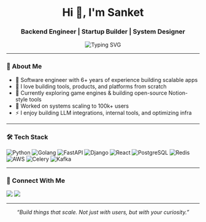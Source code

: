 <h1 align="center">Hi 👋, I'm Sanket</h1>
<h3 align="center">Backend Engineer | Startup Builder | System Designer</h3>

<p align="center">
  <img src="https://readme-typing-svg.herokuapp.com?font=Fira+Code&size=22&pause=1000&center=true&vCenter=true&width=440&lines=Backend+Engineer+%7C+Builder+%7C+Startup+Enthusiast;Python+%7C+Golang+%7C+React+%7C+AWS+%7C+LLMs+%7C+Postgres" alt="Typing SVG" />
</p>

---

### 🧠 About Me

- 🔧 Software engineer with 6+ years of experience building scalable apps  
- 🧪 I love building tools, products, and platforms from scratch  
- 🧩 Currently exploring game engines & building open-source Notion-style tools  
- 🚀 Worked on systems scaling to 100k+ users  
- ⚡ I enjoy building LLM integrations, internal tools, and optimizing infra  

---

### 🛠️ Tech Stack

![Python](https://img.shields.io/badge/-Python-333?style=for-the-badge&logo=python)
![Golang](https://img.shields.io/badge/-Golang-333?style=for-the-badge&logo=go)
![FastAPI](https://img.shields.io/badge/-FastAPI-333?style=for-the-badge&logo=fastapi)
![Django](https://img.shields.io/badge/-Django-333?style=for-the-badge&logo=django)
![React](https://img.shields.io/badge/-React-333?style=for-the-badge&logo=react)
![PostgreSQL](https://img.shields.io/badge/-PostgreSQL-333?style=for-the-badge&logo=postgresql)
![Redis](https://img.shields.io/badge/-Redis-333?style=for-the-badge&logo=redis)
![AWS](https://img.shields.io/badge/-AWS-333?style=for-the-badge&logo=amazonaws)
![Celery](https://img.shields.io/badge/-Celery-333?style=for-the-badge&logo=celery)
![Kafka](https://img.shields.io/badge/-Kafka-333?style=for-the-badge&logo=apachekafka)

---

### 🔗 Connect With Me

<p align="left">
  <a href="https://www.linkedin.com/in/sanket8088" target="_blank"><img src="https://img.shields.io/badge/LinkedIn-%230077B5?style=for-the-badge&logo=linkedin&logoColor=white"/></a>
  <a href="mailto:sanket.nihal@gmail.com"><img src="https://img.shields.io/badge/Email-%23D14836?style=for-the-badge&logo=gmail&logoColor=white"/></a>
</p>

---

<p align="center">
  <i>“Build things that scale. Not just with users, but with your curiosity.”</i>
</p>
